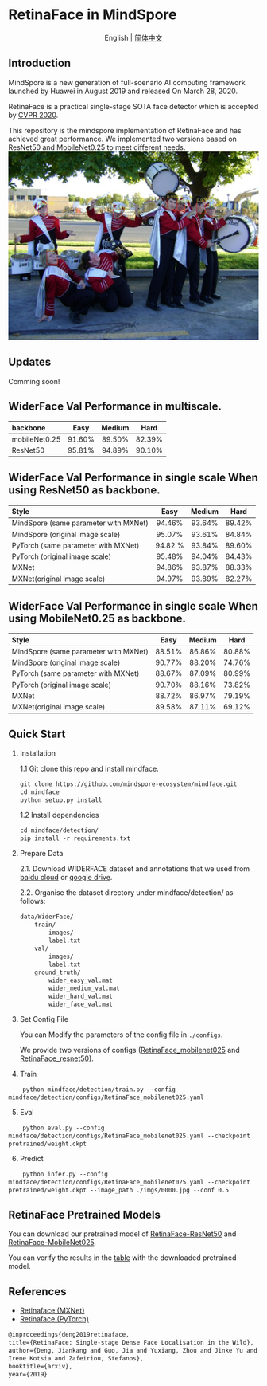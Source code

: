# RetinaFace in MindSpore
<div align="center">

English | [简体中文](README_zh-CN.md)

</div>

## Introduction
MindSpore is a new generation of full-scenario AI computing framework launched by Huawei in August 2019 and released On March 28, 2020.

RetinaFace is a practical single-stage SOTA face detector which is accepted by [CVPR 2020](https://openaccess.thecvf.com/content_CVPR_2020/html/Deng_RetinaFace_Single-Shot_Multi-Level_Face_Localisation_in_the_Wild_CVPR_2020_paper.html). 


This repository is the mindspore implementation of RetinaFace and has achieved great performance. We implemented two versions based on ResNet50 and MobileNet0.25 to meet different needs.
![retinaface_picture](imgs/0000_pred.jpg)

## Updates
Comming soon!


## WiderFace Val Performance in multiscale.
| backbone | Easy | Medium | Hard |
|:-|:-:|:-:|:-:|
| mobileNet0.25 | 91.60% | 89.50% | 82.39% |
| ResNet50 | 95.81% | 94.89% | 90.10% |

## WiderFace Val Performance in single scale When using ResNet50 as backbone.
| Style | Easy | Medium | Hard |
|:-|:-:|:-:|:-:|
| MindSpore (same parameter with MXNet) | 94.46% | 93.64% | 89.42% |
| MindSpore (original image scale) | 95.07% | 93.61% | 84.84% |
| PyTorch (same parameter with MXNet) | 94.82 % | 93.84% | 89.60% |
| PyTorch (original image scale) | 95.48% | 94.04% | 84.43% |
| MXNet | 94.86% | 93.87% | 88.33% |
| MXNet(original image scale) | 94.97% | 93.89% | 82.27% |

## WiderFace Val Performance in single scale When using MobileNet0.25 as backbone.
| Style | Easy | Medium | Hard |
|:-|:-:|:-:|:-:|
| MindSpore (same parameter with MXNet) | 88.51% | 86.86% | 80.88% |
| MindSpore (original image scale) | 90.77% | 88.20% | 74.76% |
| PyTorch (same parameter with MXNet) | 88.67% | 87.09% | 80.99% |
| PyTorch (original image scale) | 90.70% | 88.16% | 73.82% |
| MXNet | 88.72% | 86.97% | 79.19% |
| MXNet(original image scale) | 89.58% | 87.11% | 69.12% |



## Quick Start
1. Installation

    1.1 Git clone this [repo](https://github.com/mindspore-ecosystem/mindface.git) and install mindface.

    ```shell
    git clone https://github.com/mindspore-ecosystem/mindface.git
    cd mindface
    python setup.py install
    ```

    1.2 Install dependencies

    ```
    cd mindface/detection/
    pip install -r requirements.txt
    ```

2. Prepare Data

    2.1. Download WIDERFACE dataset and annotations that we used from [baidu cloud](https://pan.baidu.com/s/1eET2kirYbyM04Bg1s12K5g?pwd=jgcf) or [google drive](https://drive.google.com/file/d/1pBHUJRWepXZj-X3Brm0O-nVhTchH11YY/view?usp=sharing).
    


    2.2. Organise the dataset directory under mindface/detection/ as follows:
    ```
    data/WiderFace/
        train/
            images/
            label.txt
        val/
            images/
            label.txt
        ground_truth/
            wider_easy_val.mat
            wider_medium_val.mat
            wider_hard_val.mat
            wider_face_val.mat
    ```
3. Set Config File

    You can Modify the parameters of the config file in ```./configs```.

    We provide two versions of configs ([RetinaFace_mobilenet025](./configs/RetinaFace_mobilenet025.yaml) and [RetinaFace_resnet50](./configs/RetinaFace_resnet50.yaml)).

4. Train

```
    python mindface/detection/train.py --config mindface/detection/configs/RetinaFace_mobilenet025.yaml
```

5. Eval
```
    python eval.py --config mindface/detection/configs/RetinaFace_mobilenet025.yaml --checkpoint pretrained/weight.ckpt
```

6. Predict
```
    python infer.py --config mindface/detection/configs/RetinaFace_mobilenet025.yaml --checkpoint pretrained/weight.ckpt --image_path ./imgs/0000.jpg --conf 0.5
```



## RetinaFace Pretrained Models
You can download our pretrained model of [RetinaFace-ResNet50](https://download.mindspore.cn/toolkits/mindface/retinaface/RetinaFace_ResNet50.ckpt) and  [RetinaFace-MobileNet025](https://download.mindspore.cn/toolkits/mindface/retinaface/RetinaFace_MobileNet025.ckpt).

You can verify the results in the [table](#widerface-val-performance-in-single-scale-when-using-resnet50-as-backbone-net) with the downloaded pretrained model.


## References
- [Retinaface (MXNet)](https://github.com/deepinsight/insightface/tree/master/detection/retinaface)
- [Retinaface (PyTorch)](https://github.com/biubug6/Pytorch_Retinaface)
```
@inproceedings{deng2019retinaface,
title={RetinaFace: Single-stage Dense Face Localisation in the Wild},
author={Deng, Jiankang and Guo, Jia and Yuxiang, Zhou and Jinke Yu and Irene Kotsia and Zafeiriou, Stefanos},
booktitle={arxiv},
year={2019}
```


